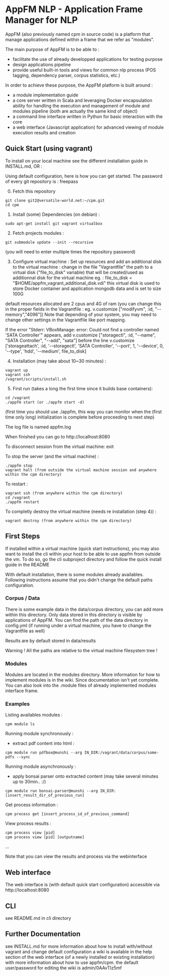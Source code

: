 # AppFM NLP - Application Frame Manager for NLP

AppFM (also previously named cpm in source code) is a platform that manage applications defined within a frame that we refer as "modules". 

The main purpose of AppFM is to be able to :

- facilitate the use of already developped applications for testing purpose
- design applications pipeline
- provide useful built-in tools and views for common nlp process (POS tagging, dependency parser, corpus statistics, etc.)

In order to achieve these purpose, the AppFM platform is built around :

- a module implementation guide
- a core server written in Scala and leveraging Docker encapsulation ability for handling the execution and management of module and modules pipeline (both are actually the same kind of object)
- a command line interface written in Python for basic interaction with the core
- a web interface (Javascript application) for advanced viewing of module execution results and creation


## Quick Start (using vagrant)

To install on your local machine see the different installation guide in INSTALL.md, OR :

Using default configuration, here is how you can get started.
The password of every git repository is : freepass

0. Fetch this repository
```
git clone git2@versatile-world.net:~/cpm.git
cd cpm
```

1. Install (some) Dependencies (on debian) :
```
sudo apt-get install git vagrant virtualbox 
```

2. Fetch projects modules :
```
git submodule update --init --recursive
```
(you will need to enter multiple times the repository password)

3. Configure virtual machine : Set up resources and add an additional disk to the virtual machine :
change in the file "Vagrantfile" the path to a virtual disk ("file_to_disk" variable) that will be created/used as additionnal disk for the virtual machine
eg. : file_to_disk = "$HOME/appfm_vagrant_additional_disk.vdi"
this virtual disk is used to store Docker container and application mongodb data and is set to size 100G

default resources allocated are 2 cpus and 4G of ram (you can change this in the proper fields in the Vagrantfile : eg. v.customize ["modifyvm", :id, "--memory","4096"])
Note that depending of your system, you may need to change other settings in the Vagrantfile like port mapping.

If the error "Stderr: VBoxManage: error: Could not find a controller named 'SATA Controller'" appears, add 
v.customize ["storagectl", :id, "--name", "SATA Controller", "--add", "sata"]
before the line 
v.customize ['storageattach', :id, '--storagectl', 'SATA Controller', '--port', 1, '--device', 0, '--type', 'hdd', '--medium', file_to_disk]



4. Installation (may take about 10~30 minutes) :
```
vagrant up
vagrant ssh
/vagrant/scripts/install.sh
```

5. First run (takes a long the first time since it builds base containers):
```
cd /vagrant
./appfm start (or ./appfm start -d)
```
(first time you should use ./appfm, this way you can monitor when the (first time only long) initialization is complete before proceeding to next step)


The log file is named appfm.log

When finished you can go to http://localhost:8080

To disconnect session from the virtual machine:
exit

To stop the server (and the virtual machine) :
```
./appfm stop
vagrant halt (from outside the virtual machine session and anywhere within the cpm directory)
```

To restart :
```
vagrant ssh (from anywhere within the cpm directory)
cd /vagrant
./appfm restart
```

To completly destroy the virtual machine (needs re installation (step 4)) :
```
vagrant destroy (from anywhere within the cpm directory)
```

## First Steps

If installed within a virtual machine (quick start instructions), you may also want to install the cli within your host to be able to use appfm from outside the vm.
To do so, go the cli subproject directory and follow the quick install guide in the README 

With default installation, there is some modules already availables.
Following instructions assume that you didn't change the default paths configuration.

### Corpus / Data

There is some example data in the data/corpus directory, you can add more within this directory.
Only data stored in this directory is visible by applications of AppFM.
You can find the path of the data directory in config.yml (if running under a virtual machine, you have to change the Vagrantfile as well)

Results are by default stored in data/results

Warning ! All the paths are relative to the virtual machine filesystem tree !

### Modules

Modules are located in the modules directory. More information for how to implement modules is in the wiki.
Since documentation isn't yet complete. You can also look into the .module files of already implemented modules interface frame.

### Examples

Listing availables modules :
```
cpm module ls
```

Running module synchronously :
- extract pdf content into html :
```
cpm module run pdfbox@munshi --arg IN_DIR:/vagrant/data/corpus/some-pdfs --sync
```

Running module asynchronously :
- apply bonsai parser onto extracted content (may take several minutes up to 30min.. :/)
```
cpm module run bonsai-parser@munshi --arg IN_DIR:[insert_result_dir_of_previous_run]
```

Get process information :
```
cpm process get [insert_process_id_of_previous_command]
```

View process results :
```
cpm process view [pid]
cpm process view [pid] [outputname]
```

...

Note that you can view the results and process via the webinterface


## Web interface

The web interface is (with default quick start configuration) accessible via http://localhost:8080

## CLI

see README.md in cli directory

## Further Documentation

see INSTALL.md for more information about how to install with/without vagrant and change default configuration
a wiki is available in the help section of the web interface (of a newly installed or existing installation) with more information about how to use appfm/cpm.
the default user/password for editing the wiki is admin/0AAvTIz5mf
